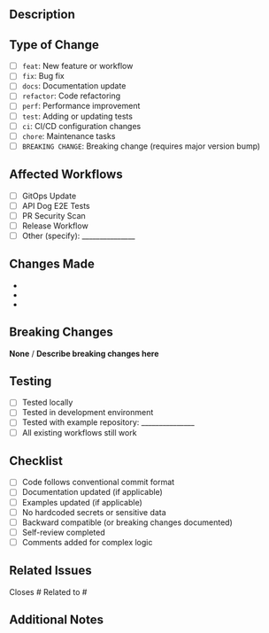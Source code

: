 ## Description

<!-- Provide a brief description of the changes in this PR -->

## Type of Change

<!-- Mark the relevant option with an "x" -->

- [ ] `feat`: New feature or workflow
- [ ] `fix`: Bug fix
- [ ] `docs`: Documentation update
- [ ] `refactor`: Code refactoring
- [ ] `perf`: Performance improvement
- [ ] `test`: Adding or updating tests
- [ ] `ci`: CI/CD configuration changes
- [ ] `chore`: Maintenance tasks
- [ ] `BREAKING CHANGE`: Breaking change (requires major version bump)

## Affected Workflows

<!-- Mark all workflows affected by this PR -->

- [ ] GitOps Update
- [ ] API Dog E2E Tests
- [ ] PR Security Scan
- [ ] Release Workflow
- [ ] Other (specify): _______________

## Changes Made

<!-- List the main changes in this PR -->

-
-
-

## Breaking Changes

<!-- If this is a breaking change, describe what breaks and how to migrate -->

**None** / **Describe breaking changes here**

## Testing

<!-- Describe how you tested these changes -->

- [ ] Tested locally
- [ ] Tested in development environment
- [ ] Tested with example repository: _______________
- [ ] All existing workflows still work

## Checklist

<!-- Ensure all items are completed before requesting review -->

- [ ] Code follows conventional commit format
- [ ] Documentation updated (if applicable)
- [ ] Examples updated (if applicable)
- [ ] No hardcoded secrets or sensitive data
- [ ] Backward compatible (or breaking changes documented)
- [ ] Self-review completed
- [ ] Comments added for complex logic

## Related Issues

<!-- Link any related issues -->

Closes #
Related to #

## Additional Notes

<!-- Add any additional context, screenshots, or information -->
